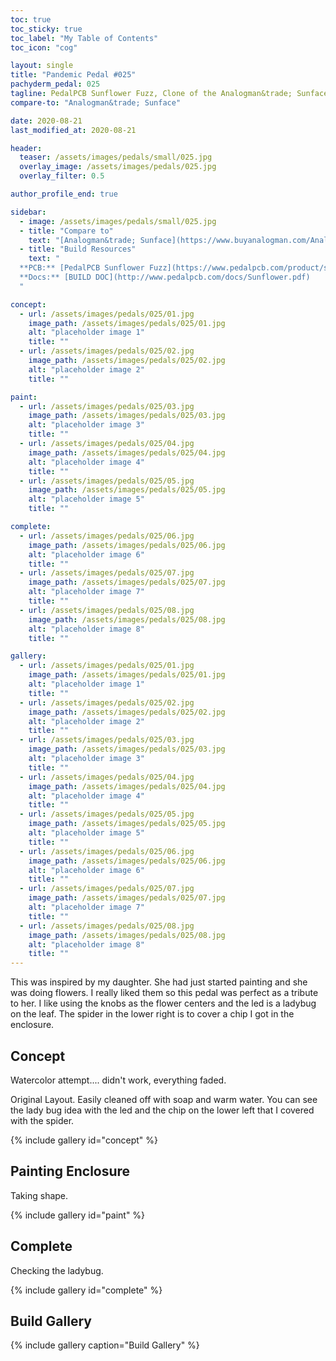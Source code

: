 ```yaml
---
toc: true
toc_sticky: true
toc_label: "My Table of Contents"
toc_icon: "cog"

layout: single
title: "Pandemic Pedal #025"
pachyderm_pedal: 025
tagline: PedalPCB Sunflower Fuzz, Clone of the Analogman&trade; Sunface
compare-to: "Analogman&trade; Sunface"

date: 2020-08-21
last_modified_at: 2020-08-21

header:
  teaser: /assets/images/pedals/small/025.jpg
  overlay_image: /assets/images/pedals/025.jpg
  overlay_filter: 0.5

author_profile_end: true

sidebar:
  - image: /assets/images/pedals/small/025.jpg
  - title: "Compare to"
    text: "[Analogman&trade; Sunface](https://www.buyanalogman.com/Analog_Man_Sun_Face_p/am-sun-face.htm)"
  - title: "Build Resources"
    text: "
  **PCB:** [PedalPCB Sunflower Fuzz](https://www.pedalpcb.com/product/sunflower/)<br>
  **Docs:** [BUILD DOC](http://www.pedalpcb.com/docs/Sunflower.pdf)
  "

concept:
  - url: /assets/images/pedals/025/01.jpg
    image_path: /assets/images/pedals/025/01.jpg
    alt: "placeholder image 1"
    title: ""
  - url: /assets/images/pedals/025/02.jpg
    image_path: /assets/images/pedals/025/02.jpg
    alt: "placeholder image 2"
    title: ""

paint:
  - url: /assets/images/pedals/025/03.jpg
    image_path: /assets/images/pedals/025/03.jpg
    alt: "placeholder image 3"
    title: ""
  - url: /assets/images/pedals/025/04.jpg
    image_path: /assets/images/pedals/025/04.jpg
    alt: "placeholder image 4"
    title: ""
  - url: /assets/images/pedals/025/05.jpg
    image_path: /assets/images/pedals/025/05.jpg
    alt: "placeholder image 5"
    title: ""

complete:
  - url: /assets/images/pedals/025/06.jpg
    image_path: /assets/images/pedals/025/06.jpg
    alt: "placeholder image 6"
    title: ""
  - url: /assets/images/pedals/025/07.jpg
    image_path: /assets/images/pedals/025/07.jpg
    alt: "placeholder image 7"
    title: ""
  - url: /assets/images/pedals/025/08.jpg
    image_path: /assets/images/pedals/025/08.jpg
    alt: "placeholder image 8"
    title: ""

gallery:
  - url: /assets/images/pedals/025/01.jpg
    image_path: /assets/images/pedals/025/01.jpg
    alt: "placeholder image 1"
    title: ""
  - url: /assets/images/pedals/025/02.jpg
    image_path: /assets/images/pedals/025/02.jpg
    alt: "placeholder image 2"
    title: ""
  - url: /assets/images/pedals/025/03.jpg
    image_path: /assets/images/pedals/025/03.jpg
    alt: "placeholder image 3"
    title: ""
  - url: /assets/images/pedals/025/04.jpg
    image_path: /assets/images/pedals/025/04.jpg
    alt: "placeholder image 4"
    title: ""
  - url: /assets/images/pedals/025/05.jpg
    image_path: /assets/images/pedals/025/05.jpg
    alt: "placeholder image 5"
    title: ""
  - url: /assets/images/pedals/025/06.jpg
    image_path: /assets/images/pedals/025/06.jpg
    alt: "placeholder image 6"
    title: ""
  - url: /assets/images/pedals/025/07.jpg
    image_path: /assets/images/pedals/025/07.jpg
    alt: "placeholder image 7"
    title: ""
  - url: /assets/images/pedals/025/08.jpg
    image_path: /assets/images/pedals/025/08.jpg
    alt: "placeholder image 8"
    title: ""
---
```


This was inspired by my daughter. She had just started painting and she was doing flowers. I really liked them so this pedal was perfect as a tribute to her. I like using the knobs as the flower centers and the led is a ladybug on the leaf. The spider in the lower right is to cover a chip I got in the enclosure.

## Concept ##

Watercolor attempt.... didn't work, everything faded.

Original Layout. Easily cleaned off with soap and warm water. You can see the lady bug idea with the led and the chip on the lower left that I covered with the spider.

{% include gallery id="concept" %}

## Painting Enclosure ##

Taking shape.

{% include gallery id="paint" %}

## Complete ##

Checking the ladybug.

{% include gallery id="complete" %}

## Build Gallery ##

{% include gallery caption="Build Gallery" %}